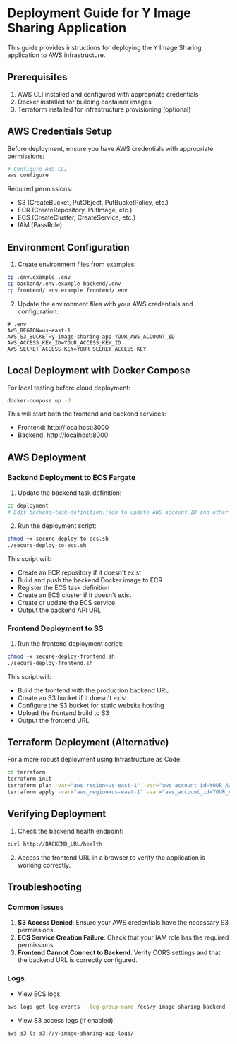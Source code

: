 # Deployment Guide for Y Image Sharing Application

This guide provides instructions for deploying the Y Image Sharing application to AWS infrastructure.

## Prerequisites

1. AWS CLI installed and configured with appropriate credentials
2. Docker installed for building container images
3. Terraform installed for infrastructure provisioning (optional)

## AWS Credentials Setup

Before deployment, ensure you have AWS credentials with appropriate permissions:

```bash
# Configure AWS CLI
aws configure
```

Required permissions:
- S3 (CreateBucket, PutObject, PutBucketPolicy, etc.)
- ECR (CreateRepository, PutImage, etc.)
- ECS (CreateCluster, CreateService, etc.)
- IAM (PassRole)

## Environment Configuration

1. Create environment files from examples:

```bash
cp .env.example .env
cp backend/.env.example backend/.env
cp frontend/.env.example frontend/.env
```

2. Update the environment files with your AWS credentials and configuration:

```
# .env
AWS_REGION=us-east-1
AWS_S3_BUCKET=y-image-sharing-app-YOUR_AWS_ACCOUNT_ID
AWS_ACCESS_KEY_ID=YOUR_ACCESS_KEY_ID
AWS_SECRET_ACCESS_KEY=YOUR_SECRET_ACCESS_KEY
```

## Local Deployment with Docker Compose

For local testing before cloud deployment:

```bash
docker-compose up -d
```

This will start both the frontend and backend services:
- Frontend: http://localhost:3000
- Backend: http://localhost:8000

## AWS Deployment

### Backend Deployment to ECS Fargate

1. Update the backend task definition:

```bash
cd deployment
# Edit backend-task-definition.json to update AWS account ID and other parameters
```

2. Run the deployment script:

```bash
chmod +x secure-deploy-to-ecs.sh
./secure-deploy-to-ecs.sh
```

This script will:
- Create an ECR repository if it doesn't exist
- Build and push the backend Docker image to ECR
- Register the ECS task definition
- Create an ECS cluster if it doesn't exist
- Create or update the ECS service
- Output the backend API URL

### Frontend Deployment to S3

1. Run the frontend deployment script:

```bash
chmod +x secure-deploy-frontend.sh
./secure-deploy-frontend.sh
```

This script will:
- Build the frontend with the production backend URL
- Create an S3 bucket if it doesn't exist
- Configure the S3 bucket for static website hosting
- Upload the frontend build to S3
- Output the frontend URL

## Terraform Deployment (Alternative)

For a more robust deployment using Infrastructure as Code:

```bash
cd terraform
terraform init
terraform plan -var="aws_region=us-east-1" -var="aws_account_id=YOUR_AWS_ACCOUNT_ID"
terraform apply -var="aws_region=us-east-1" -var="aws_account_id=YOUR_AWS_ACCOUNT_ID"
```

## Verifying Deployment

1. Check the backend health endpoint:
```bash
curl http://BACKEND_URL/health
```

2. Access the frontend URL in a browser to verify the application is working correctly.

## Troubleshooting

### Common Issues

1. **S3 Access Denied**: Ensure your AWS credentials have the necessary S3 permissions.
2. **ECS Service Creation Failure**: Check that your IAM role has the required permissions.
3. **Frontend Cannot Connect to Backend**: Verify CORS settings and that the backend URL is correctly configured.

### Logs

- View ECS logs:
```bash
aws logs get-log-events --log-group-name /ecs/y-image-sharing-backend --log-stream-name STREAM_NAME
```

- View S3 access logs (if enabled):
```bash
aws s3 ls s3://y-image-sharing-app-logs/
```
